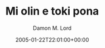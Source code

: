 ---
title: 'Mi olin e toki pona'
posts: 1
hash: 't349'
author: 'Damon M. Lord'
date: 2005-01-22T22:01:00+00:00
sources:
  - http://forums.tokipona.org/viewtopic.php%3Ft=349.html
---
